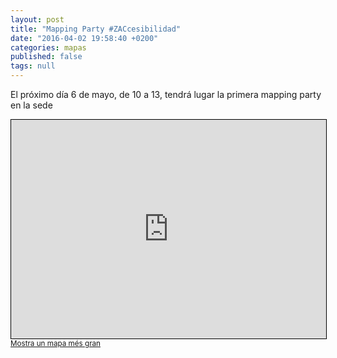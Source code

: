 ```yaml
---
layout: post
title: "Mapping Party #ZACcesibilidad"
date: "2016-04-02 19:58:40 +0200"
categories: mapas
published: false
tags: null
---
```



El próximo día 6 de mayo, de 10 a 13, tendrá lugar la primera mapping party en la sede

<iframe width="100%" height="350" frameborder="0" scrolling="no" marginheight="0" marginwidth="0" src="http://www.openstreetmap.org/export/embed.html?bbox=-0.8878272771835327%2C41.65592805764726%2C-0.8842867612838745%2C41.65772362696209&amp;layer=mapnik" style="border: 1px solid black"></iframe><br/><small><a href="http://www.openstreetmap.org/#map=19/41.65683/-0.88606">Mostra un mapa més gran</a></small>